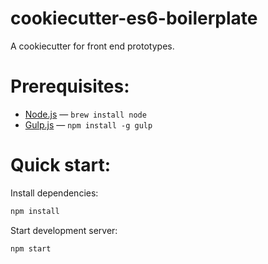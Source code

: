 # cookiecutter-es6-boilerplate
A cookiecutter for front end prototypes.

# Prerequisites:

- [Node.js](https://nodejs.org/en/) — `brew install node`
- [Gulp.js](http://gulpjs.com/) — `npm install -g gulp`

# Quick start:

Install dependencies:

```bash
npm install
```

Start development server:

```bash
npm start
```
